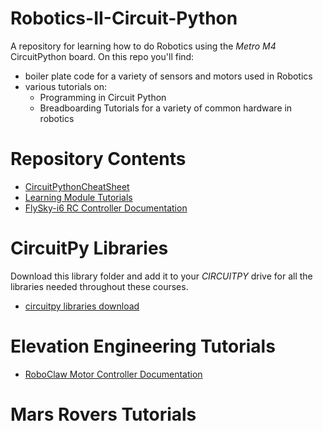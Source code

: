 # Robotics-II-Circuit-Python
A repository for learning how to do Robotics using the *Metro M4* CircuitPython board. On this repo you'll find:
* boiler plate code for a variety of sensors and motors used in Robotics
* various tutorials on:
    * Programming in Circuit Python
    * Breadboarding Tutorials for a variety of common hardware in robotics 

# Repository Contents
* [CircuitPythonCheatSheet](/learning_modules/circuit_python_cheatsheet.md)
* [Learning Module Tutorials](/learning_modules/tutorials_list.md)
* [FlySky-i6 RC Controller Documentation](/RC_control_FlySky_FS-I6x/flysky_documentation.md)

# CircuitPy Libraries
Download this library folder and add it to your *CIRCUITPY* drive for all the libraries needed throughout these courses. 
* [circuitpy libraries download](circuit_python_libraries/lib)

# Elevation Engineering Tutorials
* [RoboClaw Motor Controller Documentation](RoboClaw_motor_controller/roboclaw_documentation.md)

# Mars Rovers Tutorials


